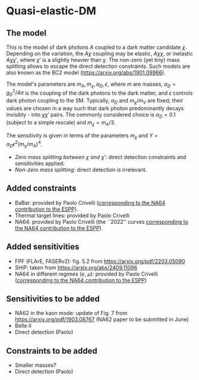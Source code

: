 # Quasi-elastic-DM

## The model

This is the model of dark photons $A$ coupled to a dark matter candidate $\chi$. Depending on the variation, the $A\chi$ coupling may be elastic, $A\chi \chi$, or inelastic $A\chi \chi'$, where $\chi'$ is a slightly heavier than $\chi$. The non-zero (yet tiny) mass splitting allows to escape the direct detection constraints. Such models are also known as the BC2 model (https://arxiv.org/abs/1901.09966).

The model's parameters are $`m_{A},m_{\chi}, \alpha_{D}, \epsilon`$, where $m$ are masses, $\alpha_{D} = g_{D}^{2}/4\pi$ is the coupling of the dark photons to the dark matter, and $\epsilon$ controls dark photon coupling to the SM. Typically, $\alpha_{D}$ and $m_{\chi}/m_{V}$ are fixed; their values are chosen in a way such that dark photon predominantly decays invisibly - into $\chi\chi'$ pairs. The commonly considered choice is $\alpha_{D} = 0.1$ (subject to a simple rescale) and $m_{\chi} = m_{A}/3$.

The sensitivity is given in terms of the parameters $m_{\chi}$ and $Y = \alpha_{D}\epsilon^{2}(m_{\chi}/m_{A})^{4}$.

- *Zero mass splitting between $\chi$ and $\chi'$*: direct detection constraints and sensitivities applied.
- *Non-zero mass splitting*: direct detection is irrelevant.

## Added constraints

- BaBar: provided by Paolo Crivelli ([corresponding to the NA64 contribution to the ESPP](https://indico.cern.ch/event/1439855/contributions/6461450/attachments/3045819/5381736/NA64_Input_to_ESPPU__2025.pdf)).
- Thermal target lines: provided by Paolo Crivelli
- NA64: provided by Paolo Crivelli (the ``2022'' curves [corresponding to the NA64 contribution to the ESPP](https://indico.cern.ch/event/1439855/contributions/6461450/attachments/3045819/5381736/NA64_Input_to_ESPPU__2025.pdf)).

 
## Added sensitivities

- FPF (FLArE, FASERv2): fig. 5.2 from https://arxiv.org/pdf/2203.05090
- SHiP: taken from https://arxiv.org/abs/2409.11096
- NA64 in different regimes ($e$, $\mu$): provided by Paolo Crivelli ([corresponding to the NA64 contribution to the ESPP](https://indico.cern.ch/event/1439855/contributions/6461450/attachments/3045819/5381736/NA64_Input_to_ESPPU__2025.pdf))
 
## Sensitivities to be added

- NA62 in the kaon mode: update of Fig. 7 from https://arxiv.org/pdf/1903.08767 (NA62 paper to be submitted in June)
- Belle II
- Direct detection (Paolo)

## Constraints to be added

- Smaller masses?
- Direct detection (Paolo)
